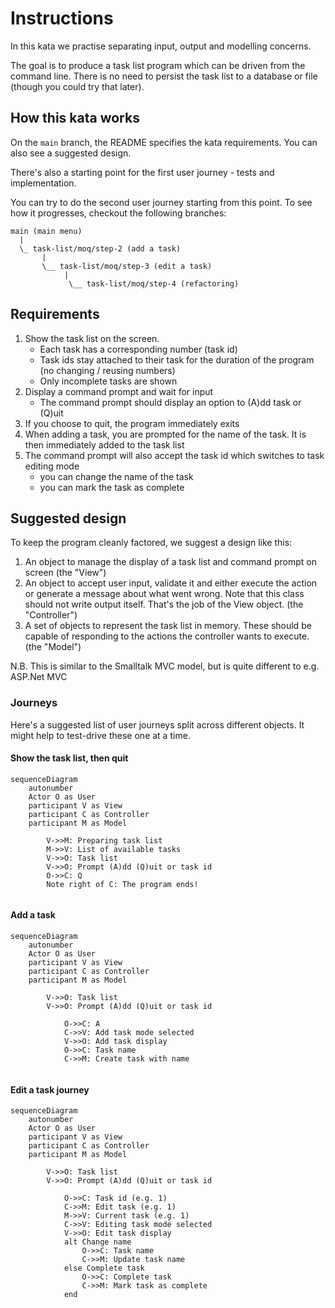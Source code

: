 # Instructions

In this kata we practise separating input, output and modelling concerns.

The goal is to produce a task list program which can be driven from the command line. There is no need to persist the task list to a database or file (though you could try that later).

## How this kata works
On the `main` branch, the README specifies the kata requirements. You can also see a suggested design.

There's also a starting point for the first user journey - tests and implementation.

You can try to do the second user journey starting from this point. To see how it progresses, checkout the following branches:

```
main (main menu)
  |
  \_ task-list/moq/step-2 (add a task)
       |
       \__ task-list/moq/step-3 (edit a task)
            |
             \__ task-list/moq/step-4 (refactoring)
```

## Requirements

1. Show the task list on the screen.
	- Each task has a corresponding number (task id)
	- Task ids stay attached to their task for the duration of the program (no changing / reusing numbers)
	- Only incomplete tasks are shown
1. Display a command prompt and wait for input
	- The command prompt should display an option to (A)dd task or (Q)uit
1. If you choose to quit, the program immediately exits
1. When adding a task, you are prompted for the name of the task. It is then immediately added to the task list
1. The command prompt will also accept the task id which switches to task editing mode
	- you can change the name of the task
	- you can mark the task as complete

## Suggested design

To keep the program cleanly factored, we suggest a design like this:
1. An object to manage the display of a task list and command prompt on screen (the "View")
1. An object to accept user input, validate it and either execute the action or generate a message about what went wrong. 
Note that this class should not write output itself. That's the job of the View object. (the "Controller")
1. A set of objects to represent the task list in memory. These should be capable of responding to the actions the controller wants to execute. (the "Model")

N.B. This is similar to the Smalltalk MVC model, but is quite different to e.g. ASP.Net MVC

### Journeys
Here's a suggested list of user journeys split across different objects. It might help to test-drive these one at a time.

#### Show the task list, then quit

```mermaid
sequenceDiagram
	autonumber
	Actor O as User
	participant V as View
	participant C as Controller
	participant M as Model
	
		V->>M: Preparing task list
		M->>V: List of available tasks
		V->>O: Task list
		V->>O: Prompt (A)dd (Q)uit or task id
		O->>C: Q
		Note right of C: The program ends!
		
```

#### Add a task
```mermaid
sequenceDiagram
	autonumber
	Actor O as User
	participant V as View
	participant C as Controller
	participant M as Model

		V->>O: Task list
		V->>O: Prompt (A)dd (Q)uit or task id

			O->>C: A
			C->>V: Add task mode selected
			V->>O: Add task display
			O->>C: Task name
			C->>M: Create task with name
	
```
#### Edit a task journey
```mermaid
sequenceDiagram
	autonumber
	Actor O as User
	participant V as View
	participant C as Controller
	participant M as Model

		V->>O: Task list
		V->>O: Prompt (A)dd (Q)uit or task id

			O->>C: Task id (e.g. 1)
			C->>M: Edit task (e.g. 1)
			M->>V: Current task (e.g. 1)
			C->>V: Editing task mode selected
			V->>O: Edit task display
			alt Change name
				O->>C: Task name
				C->>M: Update task name
			else Complete task
				O->>C: Complete task
				C->>M: Mark task as complete
			end
		
```
